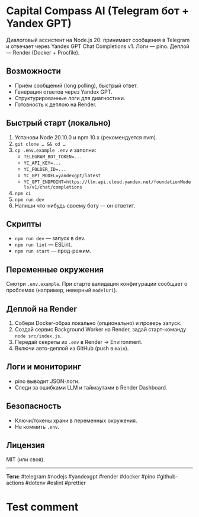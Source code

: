 # Capital Compass AI (Telegram бот + Yandex GPT)

Диалоговый ассистент на Node.js 20: принимает сообщения в Telegram и отвечает через Yandex GPT Chat Completions v1. Логи — pino. Деплой — Render (Docker + Procfile).

## Возможности

- Приём сообщений (long polling), быстрый ответ.
- Генерация ответов через Yandex GPT.
- Структурированные логи для диагностики.
- Готовность к деплою на Render.

## Быстрый старт (локально)

1. Установи Node 20.10.0 и npm 10.x (рекомендуется nvm).
2. `git clone … && cd …`
3. `cp .env.example .env` и заполни:
   - `TELEGRAM_BOT_TOKEN=...`
   - `YC_API_KEY=...`
   - `YC_FOLDER_ID=...`
   - `YC_GPT_MODEL=yandexgpt/latest`
   - `YC_GPT_ENDPOINT=https://llm.api.cloud.yandex.net/foundationModels/v1/chat/completions`
4. `npm ci`
5. `npm run dev`
6. Напиши что-нибудь своему боту — он ответит.

## Скрипты

- `npm run dev` — запуск в dev.
- `npm run lint` — ESLint.
- `npm run start` — прод-режим.

## Переменные окружения

Смотри `.env.example`. При старте валидация конфигурации сообщает о проблемах (например, неверный `modelUri`).

## Деплой на Render

1. Собери Docker-образ локально (опционально) и проверь запуск.
2. Создай сервис Background Worker на Render, задай старт-команду `node src/index.js`.
3. Передай секреты из `.env` в Render → Environment.
4. Включи авто-деплой из GitHub (push в `main`).

## Логи и мониторинг

- pino выводит JSON-логи.
- Следи за ошибками LLM и таймаутами в Render Dashboard.

## Безопасность

- Ключи/токены храни в переменных окружения.
- Не коммить `.env`.

## Лицензия

MIT (или своя).

---

**Теги:** #telegram #nodejs #yandexgpt #render #docker #pino #github-actions #dotenv #eslint #prettier

# Test comment
